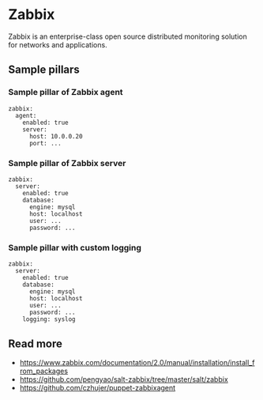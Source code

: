 
# Zabbix

Zabbix is an enterprise-class open source distributed monitoring solution for networks and applications.

## Sample pillars

### Sample pillar of Zabbix agent

    zabbix:
      agent:
        enabled: true
        server:
          host: 10.0.0.20
          port: ...

### Sample pillar of Zabbix server

    zabbix:
      server:
        enabled: true
        database:
          engine: mysql
          host: localhost
          user: ...
          password: ...

### Sample pillar with custom logging

    zabbix:
      server:
        enabled: true
        database:
          engine: mysql
          host: localhost
          user: ...
          password: ...
        logging: syslog

## Read more

* https://www.zabbix.com/documentation/2.0/manual/installation/install_from_packages
* https://github.com/pengyao/salt-zabbix/tree/master/salt/zabbix
* https://github.com/czhujer/puppet-zabbixagent